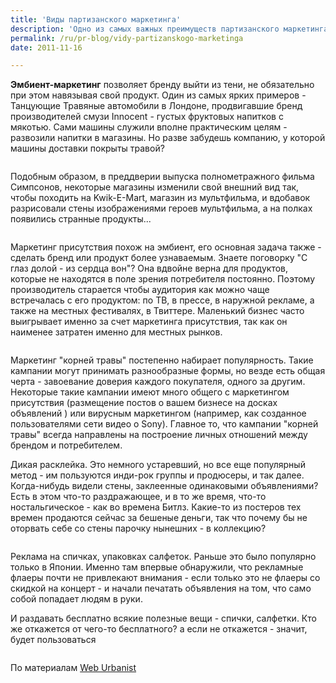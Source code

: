 ```yaml
---
title: 'Виды партизанского маркетинга'
description: 'Одно из самых важных преимуществ партизанского маркетинга - это то, что форма и способ подачи могут застать аудиторию врасплох - что является почти гарантией эмоционального отклика на информацию.'
permalink: /ru/pr-blog/vidy-partizanskogo-marketinga
date: 2011-11-16

---
```


<strong>Эмбиент-маркетинг</strong> позволяет бренду выйти из тени, не обязательно при этом навязывая свой продукт. Один из самых ярких примеров - Танцующие Травяные автомобили в Лондоне, продвигавшие бренд производителей смузи Innocent - густых фруктовых напитков с мякотью. Сами машины служили вполне практическим целям - развозили напитки в магазины. Но разве забудешь компанию, у которой машины доставки покрыты травой?

<img src="http://img.weburbanist.com/wp-content/uploads/2008/06/ambient-marketing-innocent-dancing-grass-van.jpg" alt="">

Подобным образом, в преддверии выпуска полнометражного фильма Симпсонов, некоторые магазины изменили свой внешний вид так, чтобы походить на  Kwik-E-Mart, магазин из мультфильма, и вдобавок разрисовали стены изображениями героев мультфильма, а на полках появились странные продукты...

<img src="http://img.weburbanist.com/wp-content/uploads/2008/06/ambient-marketing-simpsons-movie-kwik-e-mart-7-11.jpg" alt="">

Маркетинг присутствия  похож на эмбиент, его основная задача также - сделать бренд или продукт более узнаваемым. Знаете поговорку "С глаз долой - из сердца вон"? Она вдвойне верна для продуктов, которые не находятся в поле зрения потребителя постоянно. Поэтому производитель старается чтобы аудитория как можно чаще встречалась с его продуктом: по ТВ, в прессе, в наружной рекламе, а также на местных фестивалях, в Твиттере. Маленький бизнес часто выигрывает именно за счет маркетинга присутствия, так как он наименее затратен именно для местных рынков.

<img src="http://img.weburbanist.com/wp-content/uploads/2008/06/presence-marketing-watch-bus-ad.jpg" alt="">

Маркетинг "корней травы" постепенно набирает популярность. Такие кампании могут принимать разнообразные формы, но везде есть общая черта - завоевание доверия каждого покупателя, одного за другим. Некоторые такие кампании имеют много общего с маркетингом присутствия (размещение постов о вашем бизнесе на досках объявлений ) или вирусным маркетингом (например, как созданное пользователями сети видео о Sony). Главное то, что кампании "корней травы" всегда направлены на построение личных отношений между брендом и потребителем.

Дикая расклейка. Это немного устаревший, но все еще популярный метод - им пользуются инди-рок группы и  продюсеры, и так далее. Когда-нибудь видели стены, заклеенные одинаковыми объявлениями? Есть в этом что-то раздражающее, и в то же время, что-то ностальгическое - как во времена Битлз. Какие-то из постеров тех времен продаются сейчас за бешеные деньги, так что почему бы не оторвать себе со стены парочку нынешних - в коллекцию?

<img src="http://img.weburbanist.com/wp-content/uploads/2008/06/wild-postings-guerrilla-marketing.jpg" alt="">

Реклама на спичках, упаковках салфеток. Раньше это было популярно только в Японии. Именно там впервые обнаружили, что рекламные флаеры почти не привлекают внимания - если только это не флаеры со скидкой на концерт - и начали печатать объявления на том, что само собой попадает людям в руки.

И раздавать бесплатно всякие полезные вещи - спички, салфетки. Кто же откажется от чего-то бесплатного? а если не откажется - значит, будет пользоваться

<img src="http://img.weburbanist.com/wp-content/uploads/2008/06/tissue-pack-advertising-unusual-guerrilla-marketing.jpg" alt="">

По материалам <a href="http://weburbanist.com/2008/06/19/different-types-of-guerrilla-marketing/">Web Urbanist</a>


